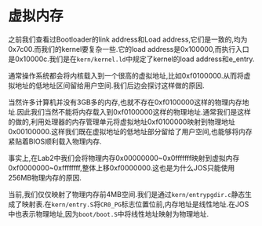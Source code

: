 # 虚拟内存
之前我们查看过Bootloader的link address和Load address,它们是一致的,均为0x7c00.而我们的kernel要复杂一些.它的load address是0x100000,而执行入口是0x10000c.我们是在`kern/kernel.ld`中规定了kernel的load address和e_entry.

通常操作系统都会将内核载入到一个很高的虚拟地址,比如0xf0100000.从而将虚拟地址的低地址区间留给用户空间.我们后边会探讨这样做的原因.

当然许多计算机并没有3GB多的内存,也就不存在0xf0100000这样的物理内存地址.因此我们当然不能将内存载入到0xf0100000这样的物理地址.通常我们是这样的做的,利用处理器的内存管理单元将虚拟地址0xf0100000映射到物理地址0x00100000.这样我们既在虚拟地址的低地址部分留给了用户空间,也能够将内存紧贴着BIOS顺利载入物理内存.

事实上,在Lab2中我们会将物理内存0x00000000~0x0fffffff映射到虚拟内存0xf0000000~0xffffffff,整体上移0xf0000000.这也是为什么JOS只能使用256MB物理内存的原因.

当前,我们仅仅映射了物理内存前4MB空间.我们是通过`kern/entrypgdir.c`静态生成了映射表.在`kern/entry.S`将`CR0_PG`标志位置位前,内存地址是线性地址.在JOS中也表示物理地址,因为`boot/boot.S`中将线性地址映射为物理地址.